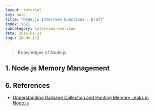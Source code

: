```yaml
---
layout: tutorial
key: note
title: "Node.js Interview Questions - Draft"
index: 9621
subcategory: interview-overview
date: 2016-01-21
tags: [Node.js]
---
```


> Knowledges of Node.js

## 1. Node.js Memory Management


## 6. References
* [Understanding Garbage Collection and Hunting Memory Leaks in Node.js](https://blog.codeship.com/understanding-garbage-collection-in-node-js/)
